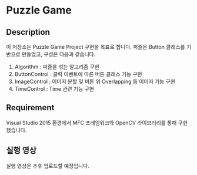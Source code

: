 # Puzzle Game
## Description

이 저장소는 Puzzle Game Project 구현을 목표로 합니다.
퍼즐은 Button 클래스를 기반으로 만들었고, 구성은 다음과 같습니다.

1. Algorithm : 퍼즐을 섞는 알고리즘 구현
2. ButtonControl : 클릭 이벤트에 따른 버튼 클래스 기능 구현 
3. ImageControl : 이미지 분할 및 버튼 위 Overlapping 등 이미지 기능 구현
4. TimeControl : Time 관련 기능 구현

## Requirement

Visual Studio 2015 환경에서 MFC 프레임워크와 OpenCV 라이브러리를 통해 구현했습니다.

## 실행 영상

실행 영상은 추후 업로드할 예정입니다.
